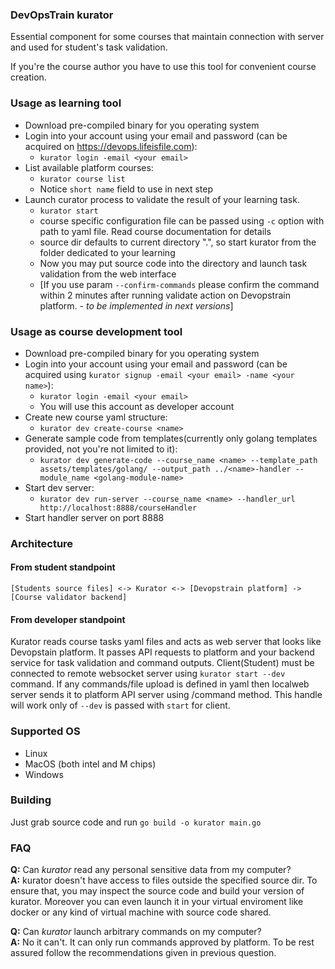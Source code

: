 ### DevOpsTrain kurator

Essential component for some courses that maintain connection with server and used for student's task validation.

If you're the course author you have to use this tool for convenient course creation. 

### Usage as learning tool

* Download pre-compiled binary for you operating system
* Login into your account using your email and password (can be acquired on https://devops.lifeisfile.com):
  * `kurator login -email <your email>`
* List available platform courses:
  * `kurator course list`
  * Notice `short name` field to use in next step
* Launch curator process to validate the result of your learning task.
  * `kurator start`
  * course specific configuration file can be passed using `-c` option with path to yaml file. Read course documentation for details
  * source dir defaults to current directory ".", so start kurator from the folder dedicated to your learning 
  * Now you may put source code into the directory and launch task validation from the web interface
  * [If you use param `--confirm-commands` please confirm the command within 2 minutes after running validate action on Devopstrain platform. - *to be implemented in next versions*]


### Usage as course development tool
* Download pre-compiled binary for you operating system
* Login into your account using your email and password (can be acquired using `kurator signup -email <your email> -name <your name>`):
  * `kurator login -email <your email>`
  * You will use this account as developer account
* Create new course yaml structure:
  * `kurator dev create-course <name>`
* Generate sample code from templates(currently only golang templates provided, not you're not limited to it):
  * `kurator dev generate-code --course_name <name> --template_path assets/templates/golang/ --output_path ../<name>-handler --module_name <golang-module-name>`
* Start dev server:
  * `kurator dev run-server --course_name <name> --handler_url http://localhost:8888/courseHandler`
* Start handler server on port 8888 


### Architecture 

#### From student standpoint

`[Students source files] <-> Kurator <-> [Devopstrain platform] -> [Course validator backend]`

#### From developer standpoint

Kurator reads course tasks yaml files and acts as web server that looks like Devopstain platform. It passes API requests to platform and your backend service for task validation and command outputs. Client(Student) must be connected to remote websocket server using `kurator start --dev` command. If any commands/file upload is defined in yaml then localweb server sends it to platform API server using /command method. This handle will work only of `--dev` is passed with `start` for client.

### Supported OS

* Linux
* MacOS (both intel and M chips)
* Windows

### Building

Just grab source code and run `go build -o kurator main.go`

### FAQ

**Q:** Can *kurator* read any personal sensitive data from my computer?  
**A:** kurator doesn't have access to files outside the specified source dir. To ensure that, you may inspect the source code and build your version of kurator. Moreover you can even launch it in your virtual enviroment like docker or any kind of virtual machine with source code shared.

**Q:** Can *kurator* launch arbitrary commands on my computer?  
**A:** No it can't. It can only run commands approved by platform. To be rest assured follow the recommendations given in previous question.